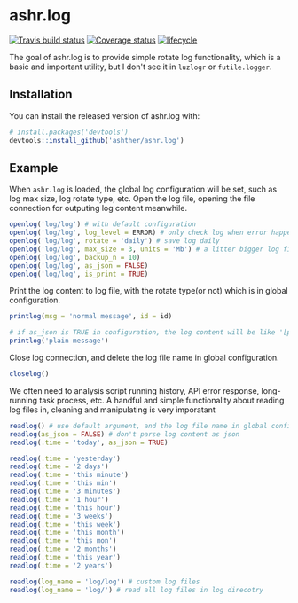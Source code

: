 # ashr.log
[![Travis build status](https://travis-ci.org/ashther/ashr.log.svg?branch=master)](https://travis-ci.org/ashther/ashr.log)
[![Coverage status](https://codecov.io/gh/ashther/ashr.log/branch/master/graph/badge.svg)](https://codecov.io/github/ashther/ashr.log?branch=master)
[![lifecycle](https://img.shields.io/badge/lifecycle-experimental-orange.svg)](https://www.tidyverse.org/lifecycle/#experimental)

The goal of ashr.log is to provide simple rotate log functionality, which is a basic and 
important utility, but I don't see it in `luzlogr` or `futile.logger`.

## Installation

You can install the released version of ashr.log with:

``` r
# install.packages('devtools')
devtools::install_github('ashther/ashr.log')
```

## Example
When `ashr.log` is loaded, the global log configuration will be set, such as log max size, log rotate type, etc. 
Open the log file, opening the file connection for outputing log content meanwhile.
``` r
openlog('log/log') # with default configuration
openlog('log/log', log_level = ERROR) # only check log when error happened
openlog('log/log', rotate = 'daily') # save log daily
openlog('log/log', max_size = 3, units = 'Mb') # a litter bigger log file
openlog('log/log', backup_n = 10)
openlog('log/log', as_json = FALSE)
openlog('log/log', is_print = TRUE)
```

Print the log content to log file, with the rotate type(or not) which is in global configuration.
``` r
printlog(msg = 'normal message', id = id)

# if as_json is TRUE in configuration, the log content will be like '[plain message]'
printlog('plain message')  
```

Close log connection, and delete the log file name in global configuration.
``` r
closelog()
```

We often need to analysis script running history, API error response, long-running task process, etc. A handful and simple functionality about reading log files in, cleaning and manipulating is very imporatant
``` r
readlog() # use default argument, and the log file name in global configuration
readlog(as_json = FALSE) # don't parse log content as json
readlog(.time = 'today', as_json = TRUE)

readlog(.time = 'yesterday')
readlog(.time = '2 days')
readlog(.time = 'this minute')
readlog(.time = 'this min')
readlog(.time = '3 minutes')
readlog(.time = '1 hour')
readlog(.time = 'this hour')
readlog(.time = '3 weeks')
readlog(.time = 'this week')
readlog(.time = 'this month')
readlog(.time = 'this mon')
readlog(.time = '2 months')
readlog(.time = 'this year')
readlog(.time = '2 years')

readlog(log_name = 'log/log') # custom log files
readlog(log_name = 'log/') # read all log files in log direcotry
```
